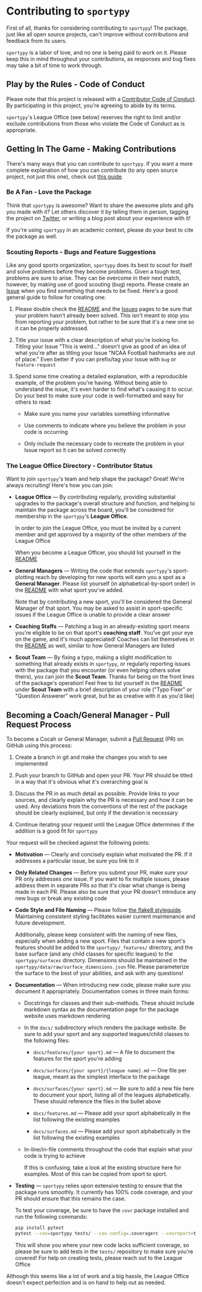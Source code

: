# Contributing to `sportypy`

First of all, thanks for considering contributing to `sportypy`! The package, just like all open source projects, can't improve without contributions and feedback from its users.

`sportypy` is a labor of love, and no one is being paid to work on it. Please keep this in mind throughout your contributions, as responses and bug fixes may take a bit of time to work through.

## Play by the Rules - Code of Conduct

Please note that this project is released with a [Contributor Code of Conduct](CODE-OF-CONDUCT.md). By participating in this project, you're agreeing to abide by its terms.

`sportypy`'s League Office (see below) reserves the right to limit and/or exclude contributions from those who violate the Code of Conduct as is appropriate.

## Getting In The Game - Making Contributions

There's many ways that you can contribute to `sportypy`. If you want a more complete explanation of how you can contribute (to any open source project, not just this one), check out [this guide](https://opensource.guide/how-to-contribute/).

### Be A Fan - Love the Package

Think that `sportypy` is awesome? Want to share the awesome plots and gifs you made with it? Let others discover it by telling them in person, tagging the project on [Twitter](https://www.twitter.com/sportypy), or writing a blog post about your experience with it!

If you're using `sportypy` in an academic context, please do your best to cite the package as well.

### Scouting Reports - Bugs and Feature Suggestions

Like any good sports organization, `sportypy` does its best to scout for itself and solve problems before they become problems. Given a tough test, problems are sure to arise. They can be overcome in their next match, however, by making use of good scouting (bug) reports. Please create an [Issue](https://github.com/sportsdataverse/sportypy/issues) when you find something that needs to be fixed. Here's a good general guide to follow for creating one:

1) Please double check the [README](https://www.github.com/sportsdataverse/sportypy) and the [Issues](https://github.com/sportsdataverse/sportypy/issues) pages to be sure that your problem hasn't already been solved. This isn't meant to stop you from reporting your problem, but rather to be sure that it's a new one so it can be properly addressed.

2) Title your issue with a clear description of what you're looking for. Titling your Issue "This is weird..." doesn't give as good of an idea of what you're after as titling your Issue "NCAA Football hashmarks are out of place." Even better if you can prefix/tag your Issue with `bug` or `feature-request`

3) Spend some time creating a detailed explanation, with a reproducible example, of the problem you're having. Without being able to understand the issue, it's even harder to find what's causing it to occur. Do your best to make sure your code is well-formatted and easy for others to read:

    - Make sure you name your variables something informative

    - Use comments to indicate where you believe the problem in your code is occurring

    - Only include the necessary code to recreate the problem in your Issue report so it can be solved correctly

### The League Office Directory - Contributor Status

Want to join `sportypy`'s team and help shape the package? Great! We're always recruiting! Here's how you can join:

- **League Office** &mdash; By contributing regularly, providing substantial upgrades to the package's overall structure and function, and helping to maintain the package across the board, you'll be considered for membership in the `sportypy`'s **League Office**.

    In order to join the League Office, you must be invited by a current member and get approved by a majority of the other members of the League Office

    When you become a League Officer, you should list yourself in the [README](https://github.com/sportsdataverse/sportypy)

- **General Managers** &mdash; Writing the code that extends `sportypy`'s sport-plotting reach by developing for new sports will earn you a spot as a **General Manager**. Please list yourself (in alphabetical-by-sport order) in the [README](https://github.com/sportsdataverse/sportypy) with what sport you've added.

    Note that by contributing a new sport, you'll be considered the General Manager of that sport. You may be asked to assist in sport-specific issues if the League Office is unable to provide a clear answer

- **Coaching Staffs** &mdash; Patching a bug in an already-existing sport means you're eligible to be on that sport's **coaching staff**. You've got your eye on the game, and it's much appreciated! Coaches can list themselves in the [README](https://github.com/sportsdataverse/sportypy) as well, similar to how General Managers are listed

- **Scout Team** &mdash; By fixing a typo, making a slight modification to something that already exists in `sportypy`, or regularly reporting issues with the package that you encounter (or even helping others solve theirs), you can join the **Scout Team**. Thanks for being on the front lines of the package's operation! Feel free to list yourself in the [README](https://github.com/sportsdataverse/sportypy) under **Scout Team** with a brief description of your role ("Typo Fixer" or "Question Answerer" work great, but be as creative with it as you'd like)

## Becoming a Coach/General Manager - Pull Request Process

To become a Cocah or General Manager, submit a [Pull Request](https://github.com/sportsdataverse/sportypy/pulls) (PR) on GitHub using this process:

1) Create a branch in git and make the changes you wish to see implemented

2) Push your branch to GitHub and open your PR. Your PR should be titled in a way that it's obvious what it's overarching goal is

3) Discuss the PR in as much detail as possible. Provide links to your sources, and clearly explain why the PR is necessary and how it can be used. Any deviations from the conventions of the rest of the package should be clearly explained, but only if the deviation is necessary

4) Continue iterating your request until the League Office determines if the addition is a good fit for `sportypy`

Your request will be checked against the following points:

- **Motivation** &mdash; Clearly and concisely explain what motivated the PR. If it addresses a particular issue, be sure you link to it

- **Only Related Changes** &mdash; Before you submit your PR, make sure your PR only addresses *one* issue. If you want to fix multiple issues, please address them in separate PRs so that it's clear what change is being made in each PR. Please also be sure that your PR doesn't introduce any new bugs or break any existing code

- **Code Style and File Naming** &mdash; Please follow [the flake8 styleguide](https://flake8.pycqa.org/en/latest/). Maintaining consistent styling facilitates easier current maintenance and future development.

    Additionally, please keep consistent with the naming of new files, especially when adding a new sport. Files that contain a new sport's features should be added to the `sportypy/_features/` directory, and the base surface (and any child classes for specific leagues) to the `sportypy/surfaces` directory. Dimensions should be maintained in the `sportypy/data/raw/surface_dimensions.json` file. Please parameterize the surface to the best of your abilities, and ask with any questions!

- **Documentation** &mdash; When introducing new code, please make sure you document it appropriately. Documentation comes in three main forms:

  - Docstrings for classes and their sub-methods. These should include markdown syntax as the documentation page for the package website uses markdown rendering

  - In the `docs/` subdirectory which renders the package website. Be sure to add your sport and any supported leagues/child classes to the following files:

    - `docs/features/{your sport}.md` &mdash; A file to document the features for the sport you're adding

    - `docs/surfaces/{your sport}/{league name}.md` &mdash; One file per league, meant as the simplest interface to the package

    - `docs/surfaces/{your sport}.md` &mdash; Be sure to add a new file here to document your sport, listing all of the leagues alphabetically. These should reference the files in the bullet above

    - `docs/features.md` &mdash; Please add your sport alphabetically in the list following the existing examples

    - `docs/surfaces.md` &mdash; Please add your sport alphabetically in the list following the existing examples

  - In-line/in-file comments throughout the code that explain what your code is trying to achieve

    If this is confusing, take a look at the existing structure here for examples. Most of this can be copied from sport to sport.

- **Testing** &mdash; `sportypy` relies upon extensive testing to ensure that the package runs smoothly. It currently has 100% code coverage, and your PR should ensure that this remains the case.

    To test your coverage, be sure to have the `covr` package installed and run the following commands:

    ```bash
    pip install pytest
    pytest --cov=sportypy tests/ --cov-config=.coveragerc --covreport=term
    ```

    This will show you where your new code lacks sufficient coverage, so please be sure to add tests in the `tests/` repository to make sure you're covered! For help on creating tests, please reach out to the League Office

Although this seems like a lot of work and a big hassle, the League Office doesn't expect perfection and is on hand to help out as needed.
